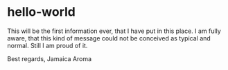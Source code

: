 # hello-world

This will be the first information ever, that I have put in this place. 
I am fully aware, that this kind of message could not be conceived as typical and normal.
Still I am proud of it. 

Best regards, 
Jamaica Aroma 
